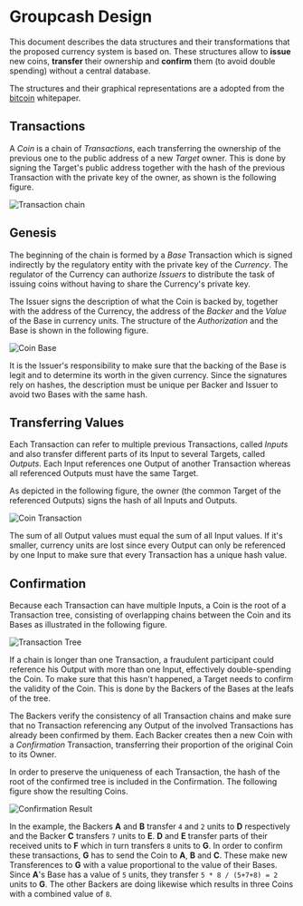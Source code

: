 # Groupcash Design

This document describes the data structures and their transformations that the proposed currency system is based on. These structures allow to **issue** new coins, **transfer** their ownership and **confirm** them (to avoid double spending) without a central database.

The structures and their graphical representations are a adopted from the [bitcoin] whitepaper.

[bitcoin]: https://bitcoin.org/bitcoin.pdf

## Transactions

A *Coin* is a chain of *Transactions*, each transferring the ownership of the previous one to the public address of a new *Target* owner. This is done by signing the Target's public address together with the hash of the previous Transaction with the private key of the owner, as shown is the following figure.

![Transaction chain](http://cdn.rawgit.com/groupcash/core/9449f1c/specifications/figures/design/chain.svg)

## Genesis

The beginning of the chain is formed by a *Base* Transaction which is signed indirectly by the regulatory entity with the private key of the *Currency*. The regulator of the Currency can authorize *Issuers* to distribute the task of issuing coins without having to share the Currency's private key.

The Issuer signs the description of what the Coin is backed by, together with the address of the Currency, the address of the *Backer* and the *Value* of the Base in currency units. The structure of the *Authorization* and the Base is shown in the following figure.

![Coin Base](http://cdn.rawgit.com/groupcash/core/8d084458/specifications/figures/design/base.svg)

It is the Issuer's responsibility to make sure that the backing of the Base is legit and to determine its worth in the given currency. Since the signatures rely on hashes, the description must be unique per Backer and Issuer to avoid two Bases with the same hash.

## Transferring Values

Each Transaction can refer to multiple previous Transactions, called *Inputs* and also transfer different parts of its Input to several Targets, called *Outputs*. Each Input references one Output of another Transaction whereas all referenced Outputs must have the same Target.

As depicted in the following figure, the owner (the common Target of the referenced Outputs) signs the hash of all Inputs and Outputs.

![Coin Transaction](http://cdn.rawgit.com/groupcash/core/9449f1c/specifications/figures/design/transaction.svg)

The sum of all Output values must equal the sum of all Input values. If it's smaller, currency units are lost since every Output can only be referenced by one Input to make sure that every Transaction has a unique hash value.

## Confirmation

Because each Transaction can have multiple Inputs, a Coin is the root of a Transaction tree, consisting of overlapping chains between the Coin and its Bases as illustrated in the following figure.

![Transaction Tree](http://cdn.rawgit.com/groupcash/core/9449f1c/specifications/figures/design/tree.svg)

If a chain is longer than one Transaction, a fraudulent participant could reference his Output with more than one Input, effectively double-spending the Coin. To make sure that this hasn't happened, a Target needs to confirm the validity of the Coin. This is done by the Backers of the Bases at the leafs of the tree.

The Backers verify the consistency of all Transaction chains and make sure that no Transaction referencing any Output of the involved Transactions has already been confirmed by them. Each Backer creates then a new Coin with a *Confirmation* Transaction, transferring their proportion of the original Coin to its Owner.

In order to preserve the uniqueness of each Transaction, the hash of the root of the confirmed tree is included in the Confirmation. The following figure show the resulting Coins.

![Confirmation Result](http://cdn.rawgit.com/groupcash/core/9449f1c/specifications/figures/design/confirmation.svg)

In the example, the Backers **A** and **B** transfer `4` and `2` units to **D** respectively and the Backer **C** transfers `7` units to **E**. **D** and **E** transfer parts of their received units to **F** which in turn transfers `8` units to **G**. In order to confirm these transactions, **G** has to send the Coin to **A**, **B** and **C**. These make new Transferences to **G** with a value proportional to the value of their Bases. Since **A**'s Base has a value of `5` units, they transfer `5 * 8 / (5+7+8) = 2` units to **G**. The other Backers are doing likewise which results in three Coins with a combined value of `8`.
